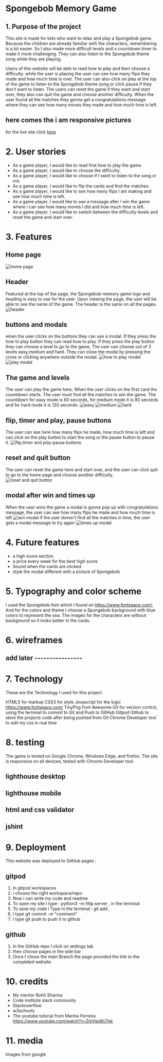 # Spongebob Memory Game
## 1. Purpose of the project
This site is made for kids who want to relax and play a Spongebob game. Because the children are already familiar with the characters, remembering is a bit easier. So I also made more difficult levels and a countdown timer to make it more challenging. They can also listen to the Spongebob theme song while they are playing.  

Users of this website will be able to read how to play and then choose a difficulty. while the user is playing the user can see how many flips they made and how much time is over. The user can also click on play at the top of the game to listen to the Spongebob theme song or click pause if they don't want to listen. The users can reset the game if they want and start over, they also can quit the game and choose another difficulty. When the user found all the matches they gonna get a congratulations message where they can see how many moves they made and how much time is left.

## here comes the i am responsive pictures
for the live site click
[here](https://mustafasahinci.github.io/Code-Institute-Second-Project/)

# 2. User stories
- As a game player, I would like to read first how to play the game.
- As a game player, I would like to choose the difficulty.
- As a game player, I would like to choose if I want to listen to the song or not.
- As a game player, I would like to flip the cards and find the matches.
- As a game player, I would like to see how many flips I am making and see how much time is left.
- As a game player, I would like to see a message after I win the game where I can see how many moves I did and how much time is left.
- As a game player, I would like to switch between the difficulty levels and reset the game and start over.

# 3. Features
## Home page
![home page](docs/home-page.png)
## Header
Featured at the top of the page, the Spongebob memory game logo and heading is easy to see for the user. Upon viewing the page, the user will be able to see the name of the game. The header is the same on all the pages.
![header](docs/header.png)
## buttons and modals
when the user clicks on the buttons they can see a modal. If they press the how to play button they can read how to play. If they press the play button they can choose a level to go to the game, The user can choose out of 3 levels easy,medium and hard. They can close the modal by pressing the cross or clicking anywhere outside the modal.
![how to play modal](docs/how-to-play.png)
![play modal](docs/play.png)
## The game and levels
The user can play the game here, When the user clicks on the first card the countdown starts. The user must find all the matches to win the game. The countdown for easy mode is 60 seconds, for medium mode it is 90 seconds and for hard mode it is 120 seconds.
![easy](docs/easy.png)
![medium](docs/medium.png)
![hard](docs/hard.png)

## flip, timer and play, pause buttons
The user can see here how many flips he made, how much time is left and can click on the play button to start the song or the pause button to pause it.
![flip,timer and play pause buttons](docs/flips-timer-song.png)

## reset and quit button
The user can reset the game here and start over, and the user can click quit to go to the home page and choose another difficulty.
![reset and quit button](docs/reset-quit.png)

## modal after win and times up
When the user wins the game a modal is gonna pop up with congratulations message, the user can see how many flips he made and how much time is left
![win modal](docs/win-modal.png)
if the user doesn't find all the matches in time, the user gets a modal message to try again
![times up modal](docs/times-up.png)

# 4. Future features
- a high score section
- a price every week for the best high score
- Sound when the cards are clicked
- style the modal different with a picture of Spongebob

# 5. Typography and color scheme
I used the Spongebob font which I found on https://www.fontspace.com/,
And for the colors and theme I choose a Spongebob background with blue colors to represent the sea. The images for the characters are without background so it looks better in the cards.  

# 6. wireframes
## add later ----------------

# 7. Technology
These are the Technology I used for this project.

HTML5 for markup
CSS3 for style
Javascript for the logic
https://www.fontspace.com/
TinyPng
Font Awesome
Git for version control, using the terminal to commit to Git and Push to GitHub
Gitpod
Github to store the projects code after being pushed from Git
Chrome Developer tool to edit my css in real time
# 8. testing 
The game is tested on Google Chrome, Windows Edge, and firefox.
The site is responsive on all devices, tested with Chrome Developer tool.


## lighthouse desktop

## lighthouse mobile

## html and css validator

## jshint 

# 9. Deployment
This website was deployed to GitHub pages :

## gitpod
1. In gitpod workspaces
2. I choose the right workspace/repo
3. Now i can write my code and readme
4. To open my site I type : python3 -m http.server , in the terminal
5. To save my code i Type in the terminal : git add .
6. I type git commit -m "comment"
7. I type git push to push it to github

## github
1. In the GitHub repo I click on settings tab
2. then choose pages in the side bar 
3. Once I chose the main Branch the page provided the link to the completed website.

# 10. credits
- My mentor Rohit Sharma
- Code institute slack community
- Stackoverflow
- w3schools
- The youtube tutorial from Marina Ferreira https://www.youtube.com/watch?v=ZniVgo8U7ek

# 11. media
Images from google